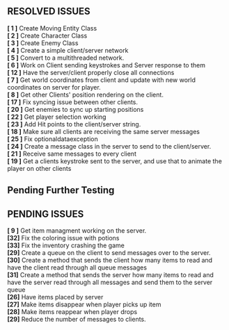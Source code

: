 ## RESOLVED ISSUES ##
**[ 1 ]** Create Moving Entity Class<br>
**[ 2 ]** Create Character Class<br>
**[ 3 ]** Create Enemy Class<br>
**[ 4 ]** Create a simple client/server network<br>
**[ 5 ]** Convert to a multithreaded network.<br>
**[ 6 ]** Work on Client sending keystrokes and Server response to them<br>
**[ 12 ]** Have the server/client properly close all connections<br>
**[ 7 ]** Get world coordinates from client and update with new world coordinates on
server for player.<br>
**[ 8 ]** Get other Clients' position rendering on the client.<br>
**[ 17 ]** Fix syncing issue between other clients.<br>
**[ 20 ]** Get enemies to sync up starting positions<br>
**[ 22 ]** Get player selection working<br>
**[ 23 ]** Add Hit points to the client/server string.<br>
**[ 18 ]** Make sure all clients are receiving the same server messages<br>
**[ 25 ]** Fix optionaldataexception<br>
**[ 24 ]** Create a message class in the server to send to the client/server.<br>
**[ 21 ]** Receive same messages to every client<br>
**[ 19 ]** Get a clients keystroke sent to the server, and use 
that to animate the player on other clients<br>
## Pending Further Testing ##

## PENDING ISSUES ##
**[ 9 ]** Get item managment working on the server.<br>
**[32]** Fix the coloring issue with potions<br>
**[33]** Fix the inventory crashing the game<br>
**[29]** Create a queue on the client to send messages over to the server.<br>
**[30]** Create a method that sends the client how many items to read
and have the client read through all queue messages<br>
**[31]** Create a method that sends the server how many items to read
and have the server read through all messages and send them to the server queue<br>
**[26]** Have items placed by server<br>
**[27]** Make items disappear when player picks up item<br>
**[28]** Make items reappear when player drops<br>
**[29]** Reduce the number of messages to clients.